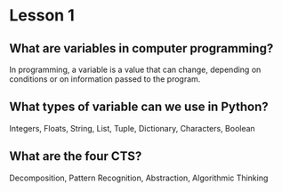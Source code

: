 # Lesson 1

## What are variables in computer programming?

In programming, a variable is a value that can change, depending on conditions or on information passed to the program.

## What types of variable can we use in Python?

Integers, Floats, String, List, Tuple, Dictionary, Characters, Boolean

## What are the four CTS?

Decomposition, Pattern Recognition, Abstraction, Algorithmic Thinking
